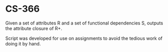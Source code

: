# CS-366
Given a set of attributes R and a set of functional dependencies S, outputs the attribute closure of R+.

Script was developed for use on assignments to avoid the tedious work of doing it by hand.
